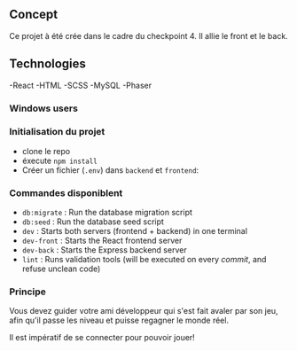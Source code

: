 ## Concept

Ce projet à été crée dans le cadre du checkpoint 4. Il allie le front et le back.

## Technologies

-React
-HTML
-SCSS
-MySQL
-Phaser

### Windows users

### Initialisation du projet

- clone le repo
- éxecute `npm install`
- Créer un fichier (`.env`) dans `backend` et `frontend`:

### Commandes disponiblent

- `db:migrate` : Run the database migration script
- `db:seed` : Run the database seed script
- `dev` : Starts both servers (frontend + backend) in one terminal
- `dev-front` : Starts the React frontend server
- `dev-back` : Starts the Express backend server
- `lint` : Runs validation tools (will be executed on every _commit_, and refuse unclean code)

### Principe

Vous devez guider votre ami développeur qui s'est fait avaler par son jeu, afin qu'il passe les niveau et puisse regagner le monde réel.

Il est impératif de se connecter pour pouvoir jouer!
